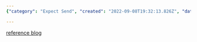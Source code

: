 ```yaml
---
{"category": "Expect Send", "created": "2022-09-08T19:32:13.826Z", "date": "2022-09-08 19:32:13", "description": "This article explores the use of special control characters in conjunction with 'expect send' commands, providing a deeper understanding of their functionality and purpose. For more detailed information, refer to the accompanying blog post.", "modified": "2022-09-08T19:32:35.205Z", "tags": ["special characters", "expect send", "command line", "terminal", "programming tools", "UNIX systems", "reference blog post"], "title": "expect send special control chars"}

---
```


[reference blog](https://blog.csdn.net/weixin_34114823/article/details/91765887?spm=1001.2101.3001.6650.4&utm_medium=distribute.pc_relevant.none-task-blog-2%7Edefault%7ECTRLIST%7ERate-4-91765887-blog-49175707.pc_relevant_multi_platform_whitelistv5&depth_1-utm_source=distribute.pc_relevant.none-task-blog-2%7Edefault%7ECTRLIST%7ERate-4-91765887-blog-49175707.pc_relevant_multi_platform_whitelistv5&utm_relevant_index=9)
